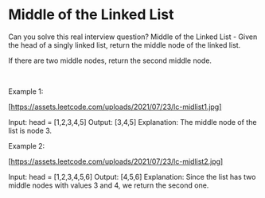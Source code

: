 # Middle of the Linked List

Can you solve this real interview question? Middle of the Linked List - Given the head of a singly linked list, return the middle node of the linked list.

If there are two middle nodes, return the second middle node.

 

Example 1:

[https://assets.leetcode.com/uploads/2021/07/23/lc-midlist1.jpg]


Input: head = [1,2,3,4,5]
Output: [3,4,5]
Explanation: The middle node of the list is node 3.


Example 2:

[https://assets.leetcode.com/uploads/2021/07/23/lc-midlist2.jpg]


Input: head = [1,2,3,4,5,6]
Output: [4,5,6]
Explanation: Since the list has two middle nodes with values 3 and 4, we return the second one.